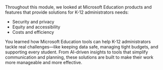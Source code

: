 Throughout this module, we looked at Microsoft Education products and features that provide solutions for K-12 administrators needs: 

- Security and privacy
- Equity and accessibility
- Costs and efficiency

You learned how Microsoft Education tools can help K-12 administrators tackle real challenges—like keeping data safe, managing tight budgets, and supporting every student. From AI-driven insights to tools that simplify communication and planning, these solutions are built to make their work more manageable and more effective.

